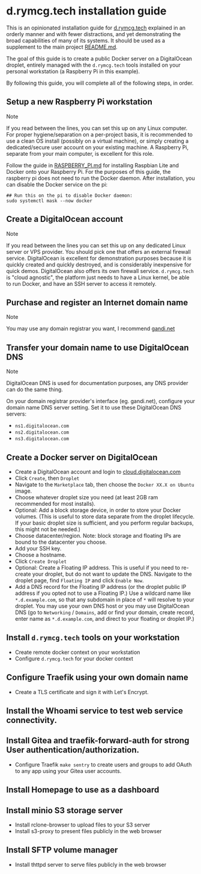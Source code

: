 # d.rymcg.tech installation guide

This is an opinionated installation guide for
[d.rymcg.tech](https://github.com/EnigmaCurry/d.rymcg.tech/tree/master#drymcgtech)
explained in an orderly manner and with fewer distractions, and yet
demonstrating the broad capabilities of many of its systems. It should
be used as a supplement to the main project [README.md](README.md).

The goal of this guide is to create a public Docker server on a
DigitalOcean droplet, entirely managed with the `d.rymcg.tech` tools
installed on your personal workstation (a Raspberry Pi in this
example).

By following this guide, you will complete all of the following steps,
in order.

## Setup a new Raspberry Pi workstation

> [!NOTE]
> If you read between the lines, you can set this up on any
> Linux computer. For proper hygiene/separation on a per-project
> basis, it is recommended to use a clean OS install (possibly on a
> virtual machine), or simply creating a dedicated/secure user account
> on your existing machine. A Raspberry Pi, separate from your main
> computer, is excellent for this role.

Follow the guide in [RASPBERRY_PI.md](RASPBERRY_PI.md) for installing
Raspbian Lite and Docker onto your Raspberry Pi. For the purposes of
this guide, the raspberry pi does not need to run the Docker daemon.
After installation, you can disable the Docker service on the pi:

```
## Run this on the pi to disable Docker daemon:
sudo systemctl mask --now docker
```

## Create a DigitalOcean account

> [!NOTE]
> If you read between the lines you can set this up on any
> dedicated Linux server or VPS provider. You should pick one that
> offers an external firewall service. DigitalOcean is excellent for
> demonstration purposes because it is quickly created and quickly
> destroyed, and is considerably inexpensive for quick demos.
> DigitalOcean also offers its own firewall service. `d.rymcg.tech` is
> "cloud agnostic", the platform just needs to have a Linux kernel, be
> able to run Docker, and have an SSH server to access it remotely.

## Purchase and register an Internet domain name

> [!NOTE]
> You may use any domain registrar you want, I recommend
> [gandi.net](https://gandi.net)

## Transfer your domain name to use DigitalOcean DNS

> [!NOTE]
> DigitalOcean DNS is used for documentation purposes,
> any DNS provider can do the same thing.

On your domain registrar provider's interface (eg. gandi.net),
configure your domain name DNS server setting. Set it to use these
DigitalOcean DNS servers:

 * `ns1.digitalocean.com`
 * `ns2.digitalocean.com`
 * `ns3.digitalocean.com`

## Create a Docker server on DigitalOcean

 * Create a DigitalOcean account and login to
   [cloud.digitalocean.com](https://cloud.digitalocean.com)
 * Click `Create`, then `Droplet`
 * Navigate to the `Marketplace` tab, then choose the `Docker XX.X on Ubuntu` image.
 * Choose whatever droplet size you need (at least 2GB ram recommended for most installs).
 * Optional: Add a block storage device, in order to store your Docker volumes.
   (This is useful to store data separate from the droplet lifecycle. If your
   basic droplet size is sufficient, and you perform regular backups, this might
   not be needed.)
 * Choose datacenter/region. Note: block storage and floating IPs are bound to
   the datacenter you choose.
 * Add your SSH key.
 * Choose a hostname.
 * Click `Create Droplet`
 * Optional: Create a Floating IP address. This is useful if you need to
   re-create your droplet, but do not want to update the DNS. Navigate to the
   droplet page, find `Floating IP` and click `Enable Now`.
 * Add a DNS record for the Floating IP address (or the droplet public IP
   address if you opted not to use a Floating IP.) Use a wildcard name like
   `*.d.example.com`, so that any subdomain in place of `*` will resolve to your
   droplet. You may use your own DNS host or you may use DigitalOcean DNS (go to
   `Networking` / `Domains`, add or find your domain, create record, enter name
   as `*.d.example.com`, and direct to your floating or droplet IP.)

## Install `d.rymcg.tech` tools on your workstation

 * Create remote docker context on your workstation
 * Configure `d.rymcg.tech` for your docker context

## Configure Traefik using your own domain name

 * Create a TLS certificate and sign it with Let's Encrypt.

## Install the Whoami service to test web service connectivity.
## Install Gitea and traefik-forward-auth for strong User authentication/authorization.

 * Configure Traefik `make sentry` to create users and groups to add
   OAuth to any app using your Gitea user accounts.

## Install Homepage to use as a dashboard
## Install minio S3 storage server

 * Install rclone-browser to upload files to your S3 server
 * Install s3-proxy to present files publicly in the web browser

## Install SFTP volume manager

 * Install thttpd server to serve files publicly in the web browser


